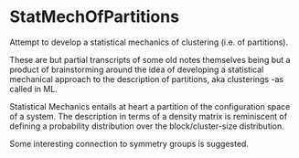 # StatMechOfPartitions
Attempt to develop a statistical mechanics of clustering (i.e. of partitions).

These are but partial transcripts of some old notes themselves being but a product of brainstorming around the idea of developing a statistical mechanical approach to the description of partitions, aka clusterings -as called in ML. 

Statistical Mechanics entails at heart a partition of the configuration space of a system. The description in terms of a density matrix is reminiscent of defining a probability distribution over the block/cluster-size distribution.

Some interesting connection to symmetry groups is suggested.

